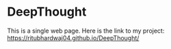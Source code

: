 # DeepThought
This is a single web page. 
Here is the link to my project: https://ritubhardwaj04.github.io/DeepThought/
